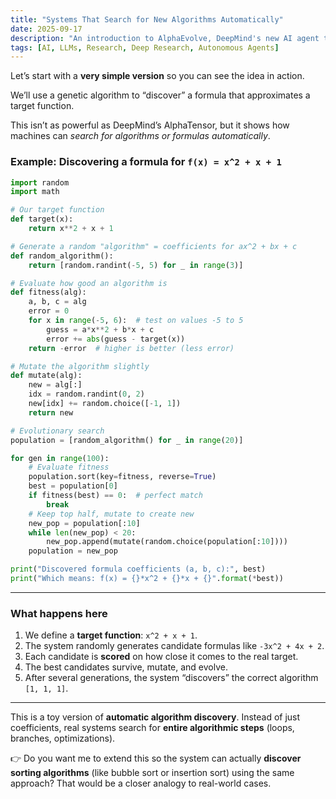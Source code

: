 ```yaml
---
title: "Systems That Search for New Algorithms Automatically"
date: 2025-09-17
description: "An introduction to AlphaEvolve, DeepMind's new AI agent that uses evolutionary search and LLM-driven code synthesis to autonomously discover and optimize algorithms, outperforming human-designed solutions in several domains."
tags: [AI, LLMs, Research, Deep Research, Autonomous Agents]
---
```


Let’s start with a **very simple version** so you can see the idea in action.

We’ll use a genetic algorithm to “discover” a formula that approximates a target function.

This isn’t as powerful as DeepMind’s AlphaTensor, but it shows how machines can *search for algorithms or formulas automatically*.

### Example: Discovering a formula for `f(x) = x^2 + x + 1`

```python
import random
import math

# Our target function
def target(x):
    return x**2 + x + 1

# Generate a random "algorithm" = coefficients for ax^2 + bx + c
def random_algorithm():
    return [random.randint(-5, 5) for _ in range(3)]

# Evaluate how good an algorithm is
def fitness(alg):
    a, b, c = alg
    error = 0
    for x in range(-5, 6):  # test on values -5 to 5
        guess = a*x**2 + b*x + c
        error += abs(guess - target(x))
    return -error  # higher is better (less error)

# Mutate the algorithm slightly
def mutate(alg):
    new = alg[:]
    idx = random.randint(0, 2)
    new[idx] += random.choice([-1, 1])
    return new

# Evolutionary search
population = [random_algorithm() for _ in range(20)]

for gen in range(100):
    # Evaluate fitness
    population.sort(key=fitness, reverse=True)
    best = population[0]
    if fitness(best) == 0:  # perfect match
        break
    # Keep top half, mutate to create new
    new_pop = population[:10]
    while len(new_pop) < 20:
        new_pop.append(mutate(random.choice(population[:10])))
    population = new_pop

print("Discovered formula coefficients (a, b, c):", best)
print("Which means: f(x) = {}*x^2 + {}*x + {}".format(*best))
```

---

### What happens here

1. We define a **target function**: `x^2 + x + 1`.
2. The system randomly generates candidate formulas like `-3x^2 + 4x + 2`.
3. Each candidate is **scored** on how close it comes to the real target.
4. The best candidates survive, mutate, and evolve.
5. After several generations, the system “discovers” the correct algorithm `[1, 1, 1]`.

---

This is a toy version of **automatic algorithm discovery**.
Instead of just coefficients, real systems search for **entire algorithmic steps** (loops, branches, optimizations).

👉 Do you want me to extend this so the system can actually **discover sorting algorithms** (like bubble sort or insertion sort) using the same approach? That would be a closer analogy to real-world cases.

